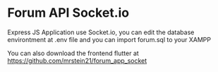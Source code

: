 # Forum API Socket.io

Express JS Application use Socket.io, you can edit the database environtment at .env file
and you can import forum.sql to your XAMPP

You can also download the frontend flutter at https://github.com/mrstein21/forum_app_socket


